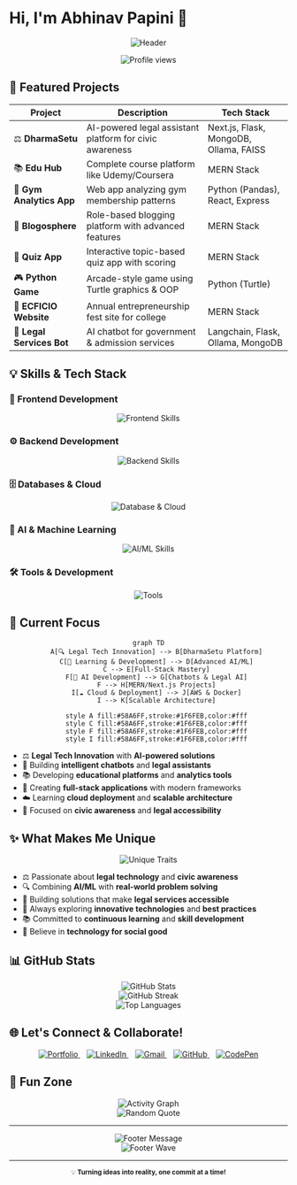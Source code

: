 # Hi, I'm Abhinav Papini 👋

<p align="center">
  <img src="https://capsule-render.vercel.app/api?type=waving&color=0:FF6B6B,25:4ECDC4,50:45B7D1,75:96CEB4,100:FECA57&height=250&section=header&text=Abhinav%20Papini&fontSize=60&fontAlign=50&fontAlignY=35&fontColor=ffffff&desc=Full-Stack%20Developer%20|%20Freelancer%20|%20AI%20Explorer&descAlign=50&descAlignY=55&descSize=20&animation=fadeIn" alt="Header" />
</p>



<p align="center">
  <img src="https://komarev.com/ghpvc/?username=Abhinavpapini&style=for-the-badge&label=PROFILE+VIEWS&color=0e75b6" alt="Profile views" />
</p>

## 🚀 Featured Projects

<div align="center">

| Project | Description | Tech Stack |
|---------|-------------|------------|
| ⚖️ **DharmaSetu** | AI-powered legal assistant platform for civic awareness | Next.js, Flask, MongoDB, Ollama, FAISS |
| 📚 **Edu Hub** | Complete course platform like Udemy/Coursera | MERN Stack |
| 💪 **Gym Analytics App** | Web app analyzing gym membership patterns | Python (Pandas), React, Express |
| 📝 **Blogosphere** | Role-based blogging platform with advanced features | MERN Stack |
| 🧠 **Quiz App** | Interactive topic-based quiz app with scoring | MERN Stack |
| 🎮 **Python Game** | Arcade-style game using Turtle graphics & OOP | Python (Turtle) |
| 🎪 **ECFICIO Website** | Annual entrepreneurship fest site for college | MERN Stack |
| 🤖 **Legal Services Bot** | AI chatbot for government & admission services | Langchain, Flask, Ollama, MongoDB |

</div>

## 💡 Skills & Tech Stack

### 🎨 Frontend Development
<p align="center">
  <img src="https://skillicons.dev/icons?i=react,nextjs,js,ts,html,css,tailwind,materialui&perline=8&theme=dark" alt="Frontend Skills" />
</p>

### ⚙️ Backend Development
<p align="center">
  <img src="https://skillicons.dev/icons?i=nodejs,express,python,flask,java,cpp&perline=6&theme=dark" alt="Backend Skills" />
</p>

### 🗄️ Databases & Cloud
<p align="center">
  <img src="https://skillicons.dev/icons?i=mongodb,mysql,postgresql,docker,vercel,aws&perline=6&theme=dark" alt="Database & Cloud" />
</p>

### 🤖 AI & Machine Learning
<p align="center">
  <img src="https://skillicons.dev/icons?i=python,tensorflow,pytorch&perline=3&theme=dark" alt="AI/ML Skills" />
</p>

### 🛠️ Tools & Development
<p align="center">
  <img src="https://skillicons.dev/icons?i=git,github,vscode,postman&perline=4&theme=dark" alt="Tools" />
</p>

## 🎯 Current Focus

<div align="center">

```mermaid
graph TD
    A[🔍 Legal Tech Innovation] --> B[DharmaSetu Platform]
    C[📖 Learning & Development] --> D[Advanced AI/ML]
    C --> E[Full-Stack Mastery]
    F[🤖 AI Development] --> G[Chatbots & Legal AI]
    F --> H[MERN/Next.js Projects]
    I[☁️ Cloud & Deployment] --> J[AWS & Docker]
    I --> K[Scalable Architecture]
    
    style A fill:#58A6FF,stroke:#1F6FEB,color:#fff
    style C fill:#58A6FF,stroke:#1F6FEB,color:#fff
    style F fill:#58A6FF,stroke:#1F6FEB,color:#fff
    style I fill:#58A6FF,stroke:#1F6FEB,color:#fff
```

</div>

- ⚖️ **Legal Tech Innovation** with **AI-powered solutions**
- 🤖 Building **intelligent chatbots** and **legal assistants**
- 📚 Developing **educational platforms** and **analytics tools**
- 🚀 Creating **full-stack applications** with modern frameworks
- ☁️ Learning **cloud deployment** and **scalable architecture**
- 🎯 Focused on **civic awareness** and **legal accessibility**

## ✨ What Makes Me Unique

<div align="center">
  <img src="https://readme-typing-svg.herokuapp.com?font=Fira+Code&size=18&duration=2000&pause=500&color=FFA657&center=true&vCenter=true&width=500&lines=⚖️+Legal+Tech+Pioneer;🔍+AI+%26+Data+Analytics;🎯+Problem+Solver;🌟+Innovation+Driven;📚+Continuous+Learner;🤝+Community+Builder" alt="Unique Traits" />
</div>

- ⚖️ Passionate about **legal technology** and **civic awareness**
- 🔍 Combining **AI/ML** with **real-world problem solving**
- 🎯 Building solutions that make **legal services accessible**
- 🌟 Always exploring **innovative technologies** and **best practices**
- 📚 Committed to **continuous learning** and **skill development**
- 🤝 Believe in **technology for social good**

## 📊 GitHub Stats

<div align="center">
  <img src="https://github-readme-stats.vercel.app/api?username=Abhinavpapini&show_icons=true&theme=radical&hide_border=true&bg_color=0D1117&title_color=FF6B6B&icon_color=4ECDC4&text_color=FFFFFF&border_radius=10" alt="GitHub Stats" />
</div>

<div align="center">
  <img src="https://github-readme-streak-stats.herokuapp.com/?user=Abhinavpapini&theme=radical&hide_border=true&background=0D1117&ring=FF6B6B&fire=FECA57&currStreakLabel=4ECDC4&border_radius=10" alt="GitHub Streak" />
</div>

<div align="center">
  <img src="https://github-readme-stats.vercel.app/api/top-langs/?username=Abhinavpapini&layout=compact&theme=radical&hide_border=true&bg_color=0D1117&title_color=FF6B6B&text_color=FFFFFF&border_radius=10" alt="Top Languages" />
</div>

## 🌐 Let's Connect & Collaborate!

<div align="center">
  <p>
    <a href="https://google.com" target="_blank">
      <img src="https://img.shields.io/badge/Portfolio-FF5722?style=for-the-badge&logo=web&logoColor=white" alt="Portfolio" />
    </a>
    &nbsp;&nbsp;
    <a href="https://www.linkedin.com/in/abhinav-papini/" target="_blank">
      <img src="https://img.shields.io/badge/LinkedIn-0077B5?style=for-the-badge&logo=linkedin&logoColor=white" alt="LinkedIn" />
    </a>
    &nbsp;&nbsp;
    <a href="mailto:papiniabhinav@gmail.com" target="_blank">
      <img src="https://img.shields.io/badge/Gmail-D14836?style=for-the-badge&logo=gmail&logoColor=white" alt="Gmail" />
    </a>
    &nbsp;&nbsp;
    <a href="https://github.com/Abhinavpapini" target="_blank">
      <img src="https://img.shields.io/badge/GitHub-100000?style=for-the-badge&logo=github&logoColor=white" alt="GitHub" />
    </a>
    &nbsp;&nbsp;
    <a href="https://codepen.io/Abhinavpapini" target="_blank">
      <img src="https://img.shields.io/badge/CodePen-000000?style=for-the-badge&logo=codepen&logoColor=white" alt="CodePen" />
    </a>
  </p>
</div>

## 🎪 Fun Zone

<div align="center">
  <img src="https://github-readme-activity-graph.vercel.app/graph?username=Abhinavpapini&custom_title=Abhinav's%20Contribution%20Graph&bg_color=0D1117&color=FF6B6B&line=4ECDC4&point=FECA57&area=true&hide_border=true" alt="Activity Graph" />
</div>

<div align="center">
  <img src="https://quotes-github-readme.vercel.app/api?type=horizontal&theme=tokyonight" alt="Random Quote" />
</div>

---

<div align="center">
  <img src="https://readme-typing-svg.herokuapp.com?font=Fira+Code&size=16&duration=4000&pause=1000&color=58A6FF&center=true&vCenter=true&width=400&lines=⭐+Star+my+repositories!;🤝+Let's+build+something+amazing!;💡+Open+to+collaboration!" alt="Footer Message" />
</div>

<div align="center">
  <img src="https://capsule-render.vercel.app/api?type=waving&color=0:FF6B6B,25:4ECDC4,50:45B7D1,75:96CEB4,100:FECA57&height=120&section=footer&animation=fadeIn" alt="Footer Wave" />
</div>

---

<div align="center">
  <sub>💡 <strong>Turning ideas into reality, one commit at a time!</strong></sub>
</div>
